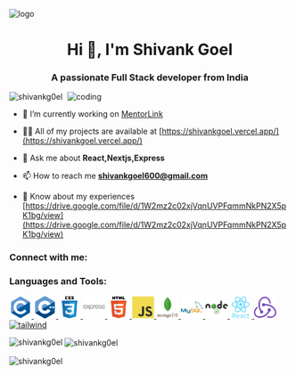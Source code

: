 ![logo](https://github.com/ShivankG0EL/Shivank-Goel/blob/main/GitHub_Banner.png)
<h1 align="center">Hi 👋, I'm Shivank Goel</h1>
<h3 align="center">A passionate Full Stack developer from India</h3>

<img align="right" alt="coding" width="400" src="[![image](https://github.com/user-attachments/assets/9676b22d-0f68-4b37-8d78-4ca626eaacf5)](https://camo.githubusercontent.com/130ffc354b6ee3c8c9e506276e598bf4e19ea7950df203dacf6aeee4fc543a50/68747470733a2f2f616e616c7974696373696e6469616d61672e636f6d2f77702d636f6e74656e742f75706c6f6164732f323031382f31322f646576656c6f7065722d6472696262626c652e676966)"/>


<p align="left"> <img src="https://komarev.com/ghpvc/?username=shivankg0el&label=Profile%20views&color=0e75b6&style=flat" alt="shivankg0el" /> </p>

- 🔭 I’m currently working on [MentorLink](https://mentorlink-nu.vercel.app/)

- 👨‍💻 All of my projects are available at [https://shivankgoel.vercel.app/](https://shivankgoel.vercel.app/)

- 💬 Ask me about **React,Nextjs,Express**

- 📫 How to reach me **shivankgoel600@gmail.com**

- 📄 Know about my experiences [https://drive.google.com/file/d/1W2mz2c02xjVqnUVPFqmmNkPN2X5pK1bg/view](https://drive.google.com/file/d/1W2mz2c02xjVqnUVPFqmmNkPN2X5pK1bg/view)

<h3 align="left">Connect with me:</h3>
<p align="left">
</p>

<h3 align="left">Languages and Tools:</h3>
<p align="left"> <a href="https://www.cprogramming.com/" target="_blank" rel="noreferrer"> <img src="https://raw.githubusercontent.com/devicons/devicon/master/icons/c/c-original.svg" alt="c" width="40" height="40"/> </a> <a href="https://www.w3schools.com/cpp/" target="_blank" rel="noreferrer"> <img src="https://raw.githubusercontent.com/devicons/devicon/master/icons/cplusplus/cplusplus-original.svg" alt="cplusplus" width="40" height="40"/> </a> <a href="https://www.w3schools.com/css/" target="_blank" rel="noreferrer"> <img src="https://raw.githubusercontent.com/devicons/devicon/master/icons/css3/css3-original-wordmark.svg" alt="css3" width="40" height="40"/> </a> <a href="https://expressjs.com" target="_blank" rel="noreferrer"> <img src="https://raw.githubusercontent.com/devicons/devicon/master/icons/express/express-original-wordmark.svg" alt="express" width="40" height="40"/> </a> <a href="https://www.w3.org/html/" target="_blank" rel="noreferrer"> <img src="https://raw.githubusercontent.com/devicons/devicon/master/icons/html5/html5-original-wordmark.svg" alt="html5" width="40" height="40"/> </a> <a href="https://developer.mozilla.org/en-US/docs/Web/JavaScript" target="_blank" rel="noreferrer"> <img src="https://raw.githubusercontent.com/devicons/devicon/master/icons/javascript/javascript-original.svg" alt="javascript" width="40" height="40"/> </a> <a href="https://www.mongodb.com/" target="_blank" rel="noreferrer"> <img src="https://raw.githubusercontent.com/devicons/devicon/master/icons/mongodb/mongodb-original-wordmark.svg" alt="mongodb" width="40" height="40"/> </a> <a href="https://www.mysql.com/" target="_blank" rel="noreferrer"> <img src="https://raw.githubusercontent.com/devicons/devicon/master/icons/mysql/mysql-original-wordmark.svg" alt="mysql" width="40" height="40"/> </a> <a href="https://nodejs.org" target="_blank" rel="noreferrer"> <img src="https://raw.githubusercontent.com/devicons/devicon/master/icons/nodejs/nodejs-original-wordmark.svg" alt="nodejs" width="40" height="40"/> </a> <a href="https://reactjs.org/" target="_blank" rel="noreferrer"> <img src="https://raw.githubusercontent.com/devicons/devicon/master/icons/react/react-original-wordmark.svg" alt="react" width="40" height="40"/> </a> <a href="https://redux.js.org" target="_blank" rel="noreferrer"> <img src="https://raw.githubusercontent.com/devicons/devicon/master/icons/redux/redux-original.svg" alt="redux" width="40" height="40"/> </a> <a href="https://tailwindcss.com/" target="_blank" rel="noreferrer"> <img src="https://www.vectorlogo.zone/logos/tailwindcss/tailwindcss-icon.svg" alt="tailwind" width="40" height="40"/> </a> </p>

<p><img align="left" src="https://github-readme-stats.vercel.app/api/top-langs?username=shivankg0el&show_icons=true&locale=en&layout=compact" alt="shivankg0el" /></p>

<p>&nbsp;<img align="center" src="https://github-readme-stats.vercel.app/api?username=shivankg0el&show_icons=true&locale=en" alt="shivankg0el" /></p>

<p><img align="center" src="https://github-readme-streak-stats.herokuapp.com/?user=shivankg0el&" alt="shivankg0el" /></p>
